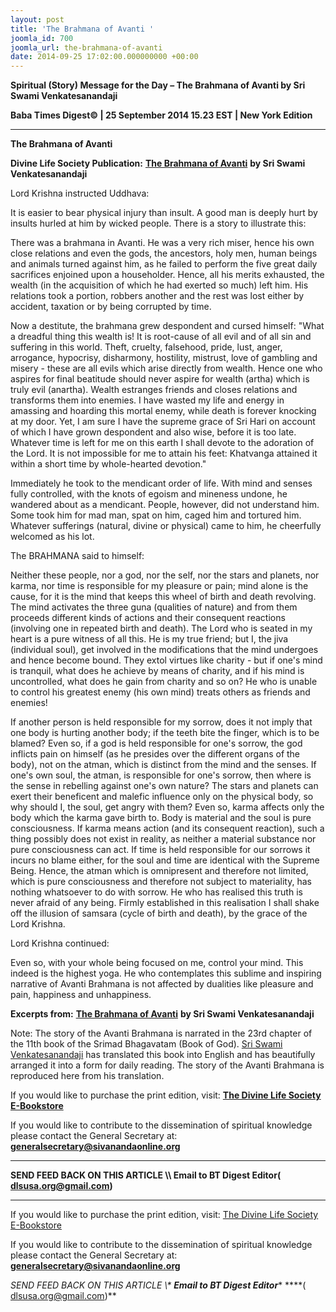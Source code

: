 ```yaml
---
layout: post
title: 'The Brahmana of Avanti '
joomla_id: 700
joomla_url: the-brahmana-of-avanti
date: 2014-09-25 17:02:00.000000000 +00:00
---
```

  

















































**Spiritual (Story) Message for the Day – The Brahmana of Avanti by Sri Swami Venkatesanandaji**

**Baba Times Digest© | 25 September 2014 15.23 EST | New York Edition**

* * *  


**The Brahmana of Avanti**

**Divine Life Society Publication:** [**The Brahmana of Avanti**](http://www.dlshq.org/discourse/mar97.htm) **by Sri Swami Venkatesanandaji**

Lord Krishna instructed Uddhava:

It is easier to bear physical injury than insult. A good man is deeply hurt by insults hurled at him by wicked people. There is a story to illustrate this:

There was a brahmana in Avanti. He was a very rich miser, hence his own close relations and even the gods, the ancestors, holy men, human beings and animals turned against him, as he failed to perform the five great daily sacrifices enjoined upon a householder. Hence, all his merits exhausted, the wealth (in the acquisition of which he had exerted so much) left him. His relations took a portion, robbers another and the rest was lost either by accident, taxation or by being corrupted by time.

Now a destitute, the brahmana grew despondent and cursed himself: "What a dreadful thing this wealth is! It is root-cause of all evil and of all sin and suffering in this world. Theft, cruelty, falsehood, pride, lust, anger, arrogance, hypocrisy, disharmony, hostility, mistrust, love of gambling and misery - these are all evils which arise directly from wealth. Hence one who aspires for final beatitude should never aspire for wealth (artha) which is truly evil (anartha). Wealth estranges friends and closes relations and transforms them into enemies. I have wasted my life and energy in amassing and hoarding this mortal enemy, while death is forever knocking at my door. Yet, I am sure I have the supreme grace of Sri Hari on account of which I have grown despondent and also wise, before it is too late. Whatever time is left for me on this earth I shall devote to the adoration of the Lord. It is not impossible for me to attain his feet: Khatvanga attained it within a short time by whole-hearted devotion."

Immediately he took to the mendicant order of life. With mind and senses fully controlled, with the knots of egoism and mineness undone, he wandered about as a mendicant. People, however, did not understand him. Some took him for mad man, spat on him, caged him and tortured him. Whatever sufferings (natural, divine or physical) came to him, he cheerfully welcomed as his lot.

The BRAHMANA said to himself:

Neither these people, nor a god, nor the self, nor the stars and planets, nor karma, nor time is responsible for my pleasure or pain; mind alone is the cause, for it is the mind that keeps this wheel of birth and death revolving. The mind activates the three guna (qualities of nature) and from them proceeds different kinds of actions and their consequent reactions (involving one in repeated birth and death). The Lord who is seated in my heart is a pure witness of all this. He is my true friend; but I, the jiva (individual soul), get involved in the modifications that the mind undergoes and hence become bound. They extol virtues like charity - but if one's mind is tranquil, what does he achieve by means of charity, and if his mind is uncontrolled, what does he gain from charity and so on? He who is unable to control his greatest enemy (his own mind) treats others as friends and enemies!

If another person is held responsible for my sorrow, does it not imply that one body is hurting another body; if the teeth bite the finger, which is to be blamed? Even so, if a god is held responsible for one's sorrow, the god inflicts pain on himself (as he presides over the different organs of the body), not on the atman, which is distinct from the mind and the senses. If one's own soul, the atman, is responsible for one's sorrow, then where is the sense in rebelling against one's own nature? The stars and planets can exert their beneficent and malefic influence only on the physical body, so why should I, the soul, get angry with them? Even so, karma affects only the body which the karma gave birth to. Body is material and the soul is pure consciousness. If karma means action (and its consequent reaction), such a thing possibly does not exist in reality, as neither a material substance nor pure consciousness can act. If time is held responsible for our sorrows it incurs no blame either, for the soul and time are identical with the Supreme Being. Hence, the atman which is omnipresent and therefore not limited, which is pure consciousness and therefore not subject to materiality, has nothing whatsoever to do with sorrow. He who has realised this truth is never afraid of any being. Firmly established in this realisation I shall shake off the illusion of samsara (cycle of birth and death), by the grace of the Lord Krishna.

Lord Krishna continued:

Even so, with your whole being focused on me, control your mind. This indeed is the highest yoga. He who contemplates this sublime and inspiring narrative of Avanti Brahmana is not affected by dualities like pleasure and pain, happiness and unhappiness.

**Excerpts from:** [**The Brahmana of Avanti**](http://www.dlshq.org/discourse/mar97.htm) **by Sri Swami Venkatesanandaji**



Note: The story of the Avanti Brahmana is narrated in the 23rd chapter of the 11th book of the Srimad Bhagavatam (Book of God). [Sri Swami Venkatesanandaji](http://www.dlshq.org/saints/venkates.htm) has translated this book into English and has beautifully arranged it into a form for daily reading. The story of the Avanti Brahmana is reproduced here from his translation.

If you would like to purchase the print edition, visit: **[The Divine Life Society E-Bookstore](http://www.dlshq.org/download/download.htm)**

If you would like to contribute to the dissemination of spiritual knowledge please contact the General Secretary at: [](mailto:%20%3Cscript%20type=%27text/javascript%27%3E%20%3C%21--%20var%20prefix%20=%20%27ma%27%20+%20%27il%27%20+%20%27to%27;%20var%20path%20=%20%27hr%27%20+%20%27ef%27%20+%20%27=%27;%20var%20addy57016%20=%20%27generalsecretary%27%20+%20%27@%27;%20addy57016%20=%20addy57016%20+%20%27sivanandaonline%27%20+%20%27.%27%20+%20%27org%27;%20document.write%28%27%3Ca%20%27%20+%20path%20+%20%27%5C%27%27%20+%20prefix%20+%20%27:%27%20+%20addy57016%20+%20%27%5C%27%3E%27%29;%20document.write%28addy57016%29;%20document.write%28%27%3C%5C/a%3E%27%29;%20//--%3E%5Cn%20%3C/script%3E%3Cscript%20type=%27text/javascript%27%3E%20%3C%21--%20document.write%28%27%3Cspan%20style=%5C%27display:%20none;%5C%27%3E%27%29;%20//--%3E%20%3C/script%3EThis%20email%20address%20is%20being%20protected%20from%20spambots.%20You%20need%20JavaScript%20enabled%20to%20view%20it.%20%3Cscript%20type=%27text/javascript%27%3E%20%3C%21--%20document.write%28%27%3C/%27%29;%20document.write%28%27span%3E%27%29;%20//--%3E%20%3C/script%3E?subject=Contribution%20to%20Dissemination%20of%20Spiritual%20Knowledge) **generalsecretary@sivanandaonline.org**

****

**SEND FEED BACK ON THIS ARTICLE \\\ Email to BT Digest Editor[](mailto:%20%3Cscript%20type=%27text/javascript%27%3E%20%3C%21--%20var%20prefix%20=%20%27ma%27%20+%20%27il%27%20+%20%27to%27;%20var%20path%20=%20%27hr%27%20+%20%27ef%27%20+%20%27=%27;%20var%20addy72654%20=%20%27dlsusa.org%27%20+%20%27@%27;%20addy72654%20=%20addy72654%20+%20%27gmail%27%20+%20%27.%27%20+%20%27com%27;%20document.write%28%27%3Ca%20%27%20+%20path%20+%20%27%5C%27%27%20+%20prefix%20+%20%27:%27%20+%20addy72654%20+%20%27%5C%27%3E%27%29;%20document.write%28addy72654%29;%20document.write%28%27%3C%5C/a%3E%27%29;%20//--%3E%5Cn%20%3C/script%3E%3Cscript%20type=%27text/javascript%27%3E%20%3C%21--%20document.write%28%27%3Cspan%20style=%5C%27display:%20none;%5C%27%3E%27%29;%20//--%3E%20%3C/script%3EThis%20email%20address%20is%20being%20protected%20from%20spambots.%20You%20need%20JavaScript%20enabled%20to%20view%20it.%20%3Cscript%20type=%27text/javascript%27%3E%20%3C%21--%20document.write%28%27%3C/%27%29;%20document.write%28%27span%3E%27%29;%20//--%3E%20%3C/script%3E?subject=DLS%20Posts)( [dlsusa.org@gmail.com](mailto:dlsusa.org@gmail.com))**



* * *



  

If you would like to purchase the print edition, visit: [The Divine Life Society E-Bookstore](http://www.dlshq.org/download/download.htm)

If you would like to contribute to the dissemination of spiritual knowledge please contact the General Secretary at: **[generalsecretary@sivanandaonline.org](mailto:generalsecretary@sivanandaonline.org)**

**SEND FEED BACK ON THIS ARTICLE \\\**  **Email to BT Digest Editor**** [](mailto:%20%3Cscript%20type=%27text/javascript%27%3E%20%3C%21--%20var%20prefix%20=%20%27ma%27%20+%20%27il%27%20+%20%27to%27;%20var%20path%20=%20%27hr%27%20+%20%27ef%27%20+%20%27=%27;%20var%20addy72654%20=%20%27dlsusa.org%27%20+%20%27@%27;%20addy72654%20=%20addy72654%20+%20%27gmail%27%20+%20%27.%27%20+%20%27com%27;%20document.write%28%27%3Ca%20%27%20+%20path%20+%20%27%5C%27%27%20+%20prefix%20+%20%27:%27%20+%20addy72654%20+%20%27%5C%27%3E%27%29;%20document.write%28addy72654%29;%20document.write%28%27%3C%5C/a%3E%27%29;%20//--%3E%5Cn%20%3C/script%3E%3Cscript%20type=%27text/javascript%27%3E%20%3C%21--%20document.write%28%27%3Cspan%20style=%5C%27display:%20none;%5C%27%3E%27%29;%20//--%3E%20%3C/script%3EThis%20email%20address%20is%20being%20protected%20from%20spambots.%20You%20need%20JavaScript%20enabled%20to%20view%20it.%20%3Cscript%20type=%27text/javascript%27%3E%20%3C%21--%20document.write%28%27%3C/%27%29;%20document.write%28%27span%3E%27%29;%20//--%3E%20%3C/script%3E?subject=DLS%20Posts)****( [dlsusa.org@gmail.com](mailto:dlsusa.org@gmail.com))**  
